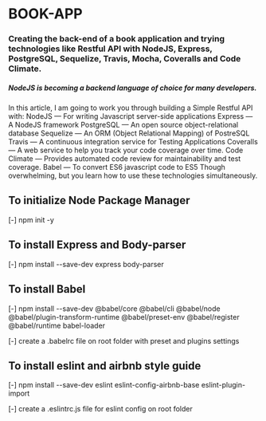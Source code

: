 # BOOK-APP

### Creating the back-end of a book application and trying technologies like Restful API with NodeJS, Express, PostgreSQL, Sequelize, Travis, Mocha, Coveralls and Code Climate.

##### NodeJS is becoming a backend language of choice for many developers.
In this article, I am going to work you through building a Simple Restful API with:
NodeJS — For writing Javascript server-side applications
Express — A NodeJS framework
PostgreSQL — An open source object-relational database
Sequelize — An ORM (Object Relational Mapping) of PostreSQL
Travis — A continuous integration service for Testing Applications
Coveralls — A web service to help you track your code coverage over time.
Code Climate — Provides automated code review for maintainability and test coverage.
Babel — To convert ES6 javascript code to ES5
Though overwhelming, but you learn how to use these technologies simultaneously.

## To initialize Node Package Manager
[-] npm init -y

## To install Express and Body-parser
[-] npm install --save-dev express body-parser

## To install Babel
[-] npm install --save-dev @babel/core @babel/cli @babel/node @babel/plugin-transform-runtime @babel/preset-env @babel/register @babel/runtime babel-loader

[-] create a .babelrc file on root folder with preset and plugins settings

## To install eslint and airbnb style guide
[-] npm install --save-dev eslint eslint-config-airbnb-base eslint-plugin-import

[-] create a .eslintrc.js file for eslint config on root folder